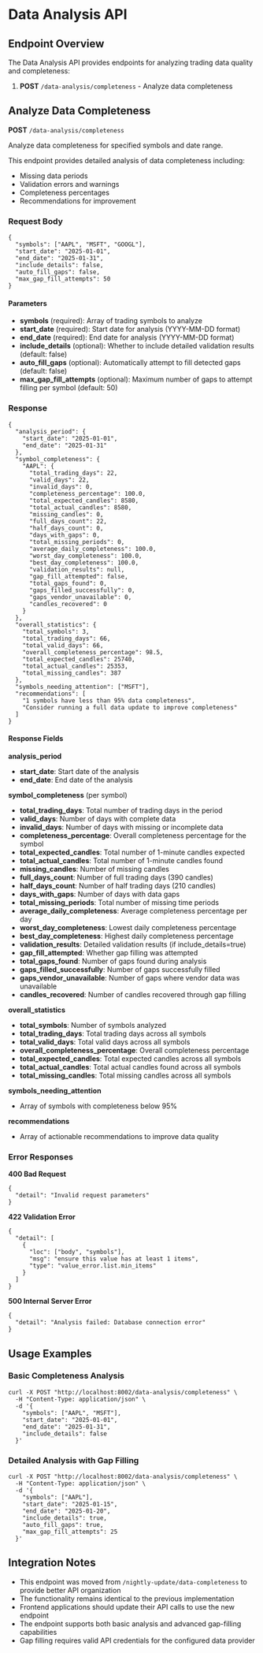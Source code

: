 # Data Analysis API

## Endpoint Overview

The Data Analysis API provides endpoints for analyzing trading data quality and completeness:

1.  **POST** `/data-analysis/completeness` - Analyze data completeness

## Analyze Data Completeness

**POST** `/data-analysis/completeness`

Analyze data completeness for specified symbols and date range.

This endpoint provides detailed analysis of data completeness including:

*   Missing data periods
*   Validation errors and warnings
*   Completeness percentages
*   Recommendations for improvement

### Request Body

```
{
  "symbols": ["AAPL", "MSFT", "GOOGL"],
  "start_date": "2025-01-01",
  "end_date": "2025-01-31",
  "include_details": false,
  "auto_fill_gaps": false,
  "max_gap_fill_attempts": 50
}
```

#### Parameters

*   **symbols** (required): Array of trading symbols to analyze
*   **start\_date** (required): Start date for analysis (YYYY-MM-DD format)
*   **end\_date** (required): End date for analysis (YYYY-MM-DD format)
*   **include\_details** (optional): Whether to include detailed validation results (default: false)
*   **auto\_fill\_gaps** (optional): Automatically attempt to fill detected gaps (default: false)
*   **max\_gap\_fill\_attempts** (optional): Maximum number of gaps to attempt filling per symbol (default: 50)

### Response

```
{
  "analysis_period": {
    "start_date": "2025-01-01",
    "end_date": "2025-01-31"
  },
  "symbol_completeness": {
    "AAPL": {
      "total_trading_days": 22,
      "valid_days": 22,
      "invalid_days": 0,
      "completeness_percentage": 100.0,
      "total_expected_candles": 8580,
      "total_actual_candles": 8580,
      "missing_candles": 0,
      "full_days_count": 22,
      "half_days_count": 0,
      "days_with_gaps": 0,
      "total_missing_periods": 0,
      "average_daily_completeness": 100.0,
      "worst_day_completeness": 100.0,
      "best_day_completeness": 100.0,
      "validation_results": null,
      "gap_fill_attempted": false,
      "total_gaps_found": 0,
      "gaps_filled_successfully": 0,
      "gaps_vendor_unavailable": 0,
      "candles_recovered": 0
    }
  },
  "overall_statistics": {
    "total_symbols": 3,
    "total_trading_days": 66,
    "total_valid_days": 66,
    "overall_completeness_percentage": 98.5,
    "total_expected_candles": 25740,
    "total_actual_candles": 25353,
    "total_missing_candles": 387
  },
  "symbols_needing_attention": ["MSFT"],
  "recommendations": [
    "1 symbols have less than 95% data completeness",
    "Consider running a full data update to improve completeness"
  ]
}
```

#### Response Fields

**analysis\_period**

*   **start\_date**: Start date of the analysis
*   **end\_date**: End date of the analysis

**symbol\_completeness** (per symbol)

*   **total\_trading\_days**: Total number of trading days in the period
*   **valid\_days**: Number of days with complete data
*   **invalid\_days**: Number of days with missing or incomplete data
*   **completeness\_percentage**: Overall completeness percentage for the symbol
*   **total\_expected\_candles**: Total number of 1-minute candles expected
*   **total\_actual\_candles**: Total number of 1-minute candles found
*   **missing\_candles**: Number of missing candles
*   **full\_days\_count**: Number of full trading days (390 candles)
*   **half\_days\_count**: Number of half trading days (210 candles)
*   **days\_with\_gaps**: Number of days with data gaps
*   **total\_missing\_periods**: Total number of missing time periods
*   **average\_daily\_completeness**: Average completeness percentage per day
*   **worst\_day\_completeness**: Lowest daily completeness percentage
*   **best\_day\_completeness**: Highest daily completeness percentage
*   **validation\_results**: Detailed validation results (if include\_details=true)
*   **gap\_fill\_attempted**: Whether gap filling was attempted
*   **total\_gaps\_found**: Number of gaps found during analysis
*   **gaps\_filled\_successfully**: Number of gaps successfully filled
*   **gaps\_vendor\_unavailable**: Number of gaps where vendor data was unavailable
*   **candles\_recovered**: Number of candles recovered through gap filling

**overall\_statistics**

*   **total\_symbols**: Number of symbols analyzed
*   **total\_trading\_days**: Total trading days across all symbols
*   **total\_valid\_days**: Total valid days across all symbols
*   **overall\_completeness\_percentage**: Overall completeness percentage
*   **total\_expected\_candles**: Total expected candles across all symbols
*   **total\_actual\_candles**: Total actual candles found across all symbols
*   **total\_missing\_candles**: Total missing candles across all symbols

**symbols\_needing\_attention**

*   Array of symbols with completeness below 95%

**recommendations**

*   Array of actionable recommendations to improve data quality

### Error Responses

**400 Bad Request**

```
{
  "detail": "Invalid request parameters"
}
```

**422 Validation Error**

```
{
  "detail": [
    {
      "loc": ["body", "symbols"],
      "msg": "ensure this value has at least 1 items",
      "type": "value_error.list.min_items"
    }
  ]
}
```

**500 Internal Server Error**

```
{
  "detail": "Analysis failed: Database connection error"
}
```

## Usage Examples

### Basic Completeness Analysis

```
curl -X POST "http://localhost:8002/data-analysis/completeness" \
  -H "Content-Type: application/json" \
  -d '{
    "symbols": ["AAPL", "MSFT"],
    "start_date": "2025-01-01",
    "end_date": "2025-01-31",
    "include_details": false
  }'
```

### Detailed Analysis with Gap Filling

```
curl -X POST "http://localhost:8002/data-analysis/completeness" \
  -H "Content-Type: application/json" \
  -d '{
    "symbols": ["AAPL"],
    "start_date": "2025-01-15",
    "end_date": "2025-01-20",
    "include_details": true,
    "auto_fill_gaps": true,
    "max_gap_fill_attempts": 25
  }'
```

## Integration Notes

*   This endpoint was moved from `/nightly-update/data-completeness` to provide better API organization
*   The functionality remains identical to the previous implementation
*   Frontend applications should update their API calls to use the new endpoint
*   The endpoint supports both basic analysis and advanced gap-filling capabilities
*   Gap filling requires valid API credentials for the configured data provider